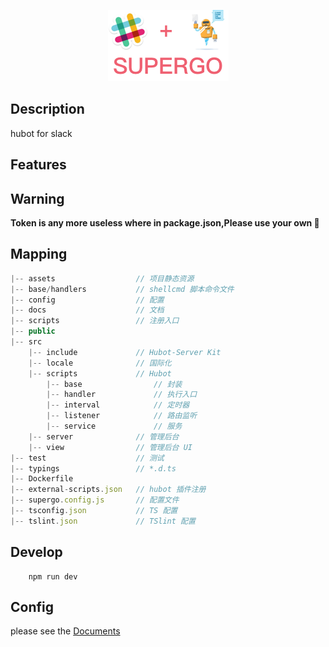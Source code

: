 <p align="center">
    <img src="./assets/logo.png"/>
</p>

## Description
hubot for slack

## Features

## Warning
**Token is any more useless where in package.json,Please use your own 🤪**

## Mapping
```js
|-- assets                  // 项目静态资源
|-- base/handlers           // shellcmd 脚本命令文件
|-- config                  // 配置
|-- docs                    // 文档
|-- scripts                 // 注册入口
|-- public
|-- src       
    |-- include             // Hubot-Server Kit
    |-- locale              // 国际化
    |-- scripts             // Hubot
        |-- base                // 封装
        |-- handler             // 执行入口
        |-- interval            // 定时器
        |-- listener            // 路由监听
        |-- service             // 服务
    |-- server              // 管理后台
    |-- view                // 管理后台 UI
|-- test                    // 测试
|-- typings                 // *.d.ts
|-- Dockerfile                    
|-- external-scripts.json   // hubot 插件注册
|-- supergo.config.js       // 配置文件
|-- tsconfig.json           // TS 配置
|-- tslint.json             // TSlint 配置
```

## Develop
```shell
    npm run dev
```

## Config
please see the [Documents](./config/README.md)
